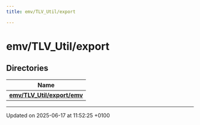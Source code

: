 ```yaml
---
title: emv/TLV_Util/export

---
```


# emv/TLV_Util/export



## Directories

| Name           |
| -------------- |
| **[emv/TLV_Util/export/emv](dir_811fc19cda6e4229a2bc03f90d55dff0.md#dir-emv/tlv-util/export/emv)**  |






-------------------------------

Updated on 2025-06-17 at 11:52:25 +0100

